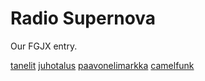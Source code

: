 # Radio Supernova

Our FGJX entry.

[tanelit](https://github.com/tanelir)
[juhotalus](https://github.com/juhotalus)
[paavonelimarkka](https://github.com/paavonelimarkka)
[camelfunk](https://github.com/camelfunk)
